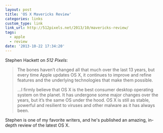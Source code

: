 ```yaml
---
layout: post
title: 'OS X Mavericks Review'
categories: links
custom_type: link
link_url: http://512pixels.net/2013/10/mavericks-review/
tags:
  - apple
  - review
date: '2013-10-22 17:34:20'
---
```

Stephen Hackett on *512 Pixels*:

>The bones haven’t changed all that much over the last 13 years, but every time Apple updates OS X, it continues to improve and refine features and the underlying technologies that make them possible.
>
>…I firmly believe that OS X is the best consumer desktop operating system on the planet. It has undergone some major changes over the years, but it’s the same OS under the hood. OS X is still as stable, powerful and resilient to viruses and other malware as it has always been.

Stephen is one of my favorite writers, and he's published an amazing, in-depth review of the latest OS X.
